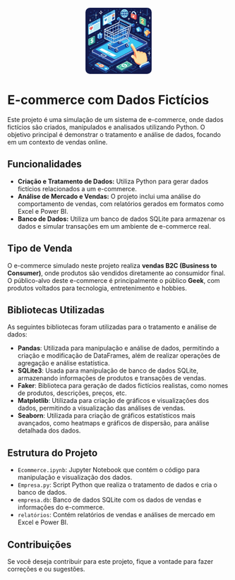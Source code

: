 <p align="center">
  <img src="https://github.com/ArturMaia/Ecommerce/blob/main/E-commerce.jpg" alt="loja geek" style="width: 150px; border-radius: 10px;">
</p>


# E-commerce com Dados Fictícios

Este projeto é uma simulação de um sistema de e-commerce, onde dados fictícios são criados, manipulados e analisados utilizando Python. O objetivo principal é demonstrar o tratamento e análise de dados, focando em um contexto de vendas online.

## Funcionalidades

- **Criação e Tratamento de Dados:** Utiliza Python para gerar dados fictícios relacionados a um e-commerce.
- **Análise de Mercado e Vendas:** O projeto inclui uma análise do comportamento de vendas, com relatórios gerados em formatos como Excel e Power BI.
- **Banco de Dados:** Utiliza um banco de dados SQLite para armazenar os dados e simular transações em um ambiente de e-commerce real.

## Tipo de Venda

O e-commerce simulado neste projeto realiza **vendas B2C (Business to Consumer)**, onde produtos são vendidos diretamente ao consumidor final. O público-alvo deste e-commerce é principalmente o público **Geek**, com produtos voltados para tecnologia, entretenimento e hobbies.

## Bibliotecas Utilizadas

As seguintes bibliotecas foram utilizadas para o tratamento e análise de dados:

- **Pandas**: Utilizada para manipulação e análise de dados, permitindo a criação e modificação de DataFrames, além de realizar operações de agregação e análise estatística.
- **SQLite3**: Usada para manipulação de banco de dados SQLite, armazenando informações de produtos e transações de vendas.
- **Faker**: Biblioteca para geração de dados fictícios realistas, como nomes de produtos, descrições, preços, etc.
- **Matplotlib**: Utilizada para criação de gráficos e visualizações dos dados, permitindo a visualização das análises de vendas.
- **Seaborn**: Utilizada para criação de gráficos estatísticos mais avançados, como heatmaps e gráficos de dispersão, para análise detalhada dos dados.

## Estrutura do Projeto

- `Ecommerce.ipynb`: Jupyter Notebook que contém o código para manipulação e visualização dos dados.
- `Empresa.py`: Script Python que realiza o tratamento de dados e cria o banco de dados.
- `empresa.db`: Banco de dados SQLite com os dados de vendas e informações do e-commerce.
- `relatórios`: Contém relatórios de vendas e análises de mercado em Excel e Power BI.

## Contribuições

Se você deseja contribuir para este projeto, fique a vontade para fazer correções e ou sugestões.
